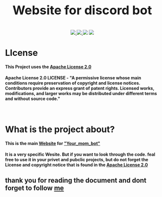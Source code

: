 <h2><p style="font-size: 40px; text-align: center;">Website for discord bot</p></h2>

<p align="center">
    <a href="https://github.com/Null-B">
        <img src="https://img.shields.io/github/followers/Null-b?color=success&logoColor=blueviolet&style=social">
    </a>
    <a href="https://websever-for-replit.kemalsptkemal.repl.co">
        <img src="https://img.shields.io/website?down_color=red&down_message=Down&label=Website&style=flat-square&up_color=success&up_message=online&url=https%3A%2F%2Fwebsever-for-replit.kemalsptkemal.repl.co">
    </a>
    <a>
        <img src="https://img.shields.io/github/last-commit/Null-B/websever-for-replit?color=blue&logo=github&style=flat-square">
    </a>
    <a href="https://github.com/Null-B/bot">
        <img src="https://img.shields.io/github/repo-size/Null-B/bot?color=orange&label=Discod%20bot%20repo&logo=github&style=flat-square">
    </a>
</p>

# LIcense
#### This Project uses the [Apache License 2.0](https://github.com/Null-B/Website-For-Your_mom_bot/blob/main/LICENSE.md)
#### Apache License 2.0 LICENSE - "A permissive license whose main conditions require preservation of copyright and license notices. Contributors provide an express grant of patent rights. Licensed works, modifications, and larger works may be distributed under different terms and without source code."

<br>

# What is the project about?
#### This is the main [**Website**](https://websever-for-replit.kemalsptkemal.repl.co/) for [**"Your_mom_bot"**](https://github.com/Null-B/Your_mom_bot)
#### It is a very specific Wesite. But if you want to look through the code. feal free to use it in your privet and pubclic projects, but do not forget the License and copyright notice that is found in the  [Apache License 2.0](https://github.com/Null-B/Website-For-Your_mom_bot/blob/main/LICENSE.md)

## thank you for reading the document and dont forget to follow [me](https://github.com/Null-B)
